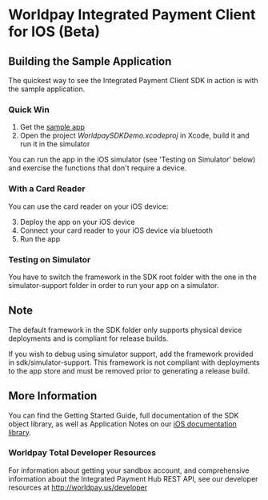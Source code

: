 # Worldpay Integrated Payment Client for IOS (Beta)

## Building the Sample Application
The quickest way to see the Integrated Payment Client SDK in action is with the sample application.

### Quick Win
1.  Get the [sample app](http://github.com/worldpayus/ipc_sdk_ios/tree/master/sampleapp) 
2.  Open the project *WorldpaySDKDemo.xcodeproj* in Xcode, build it and run it in the simulator

You can run the app in the iOS simulator (see 'Testing on Simulator' below) and exercise the functions that don't require a device.

### With a Card Reader
You can use the card reader on your iOS device:

3.  Deploy the app on your iOS device
4.  Connect your card reader to your iOS device via bluetooth
5.  Run the app

### Testing on Simulator
You have to switch the framework in the SDK root folder with the one in the simulator-support folder in order to run your app on a simulator.

## Note
The default framework in the SDK folder only supports physical device deployments and is compliant for release builds.

If you wish to debug using simulator support, add the framework provided in sdk/simulator-support. This framework is not compliant with deployments to the app store and must be removed prior to generating a release build.

## More Information
You can find the Getting Started Guide, full documentation of the SDK object library, as well as Application Notes on our [iOS documentation library](https://worldpayus.github.io/ipc_sdk_ios).

### Worldpay Total Developer Resources
For information about getting your sandbox account, and comprehensive information about the Integrated Payment Hub REST API, see our developer resources at http://worldpay.us/developer
